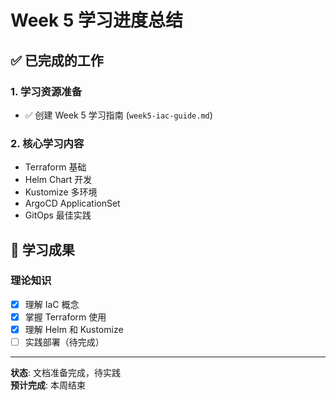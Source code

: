 # Week 5 学习进度总结

## ✅ 已完成的工作

### 1. 学习资源准备
- ✅ 创建 Week 5 学习指南 (`week5-iac-guide.md`)

### 2. 核心学习内容
- Terraform 基础
- Helm Chart 开发
- Kustomize 多环境
- ArgoCD ApplicationSet
- GitOps 最佳实践

## 🎯 学习成果

### 理论知识
- [x] 理解 IaC 概念
- [x] 掌握 Terraform 使用
- [x] 理解 Helm 和 Kustomize
- [ ] 实践部署（待完成）

---

**状态**: 文档准备完成，待实践  
**预计完成**: 本周结束

